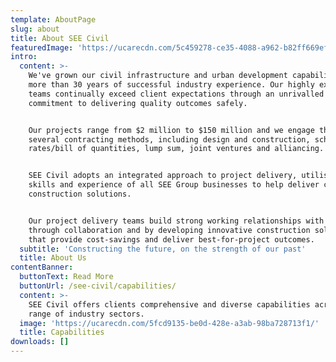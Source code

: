 ```yaml
---
template: AboutPage
slug: about
title: About SEE Civil
featuredImage: 'https://ucarecdn.com/5c459278-ce35-4088-a962-b82ff669ef82/'
intro:
  content: >-
    We've grown our civil infrastructure and urban development capabilities over
    more than 30 years of successful industry experience. Our highly experienced
    teams continually exceed client expectations through an unrivalled
    commitment to delivering quality outcomes safely. 


    Our projects range from $2 million to $150 million and we engage through
    several contracting methods, including design and construction, schedule of
    rates/bill of quantities, lump sum, joint ventures and alliancing. 


    SEE Civil adopts an integrated approach to project delivery, utilising the
    skills and experience of all SEE Group businesses to help deliver complete
    construction solutions. 


    Our project delivery teams build strong working relationships with clients
    through collaboration and by developing innovative construction solutions
    that provide cost-savings and deliver best-for-project outcomes.
  subtitle: 'Constructing the future, on the strength of our past'
  title: About Us
contentBanner:
  buttonText: Read More
  buttonUrl: /see-civil/capabilities/
  content: >-
    SEE Civil offers clients comprehensive and diverse capabilities across  a
    range of industry sectors.
  image: 'https://ucarecdn.com/5fcd9135-be0d-428e-a3ab-98ba728713f1/'
  title: Capabilities
downloads: []
---
```


